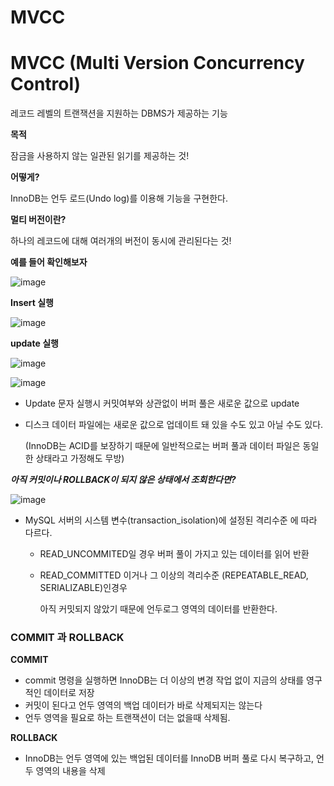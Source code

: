 # MVCC

# MVCC (Multi Version Concurrency Control)

레코드 레벨의 트랜잭션을 지원하는 DBMS가 제공하는 기능

********목적********

잠금을 사용하지 않는 일관된 읽기를 제공하는 것!

**************어떻게?**************

InnoDB는 언두 로드(Undo log)를 이용해 기능을 구현한다.

**멀티 버전이란?**

하나의 레코드에 대해 여러개의 버전이 동시에 관리된다는 것!

**예를 들어 확인해보자**

![image](https://github.com/yssy3135/TIL/assets/62733005/38c3b7f3-92f0-40da-9f00-e36e1da4e589)

******Insert 실행******

![image](https://github.com/yssy3135/TIL/assets/62733005/483f90e6-6f46-4e05-b1dd-cf440ee7d8f8)

**update 실행**

![image](https://github.com/yssy3135/TIL/assets/62733005/8ca75f39-a1b7-415a-b86d-4d9c11ec052a)


![image](https://github.com/yssy3135/TIL/assets/62733005/3f3415b1-05bf-4279-8cf9-6f59ea8dcb35)



- Update 문자 실행시 커밋여부와 상관없이 버퍼 풀은 새로운 값으로 update
- 디스크 데이터 파일에는 새로운 값으로 업데이트 돼 있을 수도 있고 아닐 수도 있다.

  (InnoDB는 ACID를 보장하기 때문에 일반적으로는 버퍼 풀과 데이터 파일은 동일한 상태라고 가정해도 무방)


***************************************************아직 커밋이나 ROLLBACK이 되지 않은 상태에서 조회한다면?***************************************************

![image](https://github.com/yssy3135/TIL/assets/62733005/2327def7-8ba1-4fa4-8480-dc3c097cb799)

- MySQL 서버의 시스템 변수(transaction_isolation)에 설정된 격리수준 에 따라 다르다.
    - READ_UNCOMMITED일 경우 버퍼 풀이 가지고 있는 데이터를 읽어 반환
    - READ_COMMITTED 이거나 그 이상의 격리수준 (REPEATABLE_READ, SERIALIZABLE)인경우

      아직 커밋되지 않았기 때문에 언두로그 영역의 데이터를 반환한다.


### COMMIT 과 ROLLBACK

**COMMIT**

- commit 명령을 실행하면 InnoDB는 더 이상의 변경 작업 없이 지금의 상태를 영구적인 데이터로 저장
- 커밋이 된다고 언두 영역의 백업 데이터가 바로 삭제되지는 않는다
- 언두 영역을 필요로 하는 트랜잭션이 더는 없을때 삭제됨.

**ROLLBACK**

- InnoDB는 언두 영역에 있는 백업된 데이터를 InnoDB 버퍼 풀로 다시 복구하고, 언두 영역의 내용을 삭제
